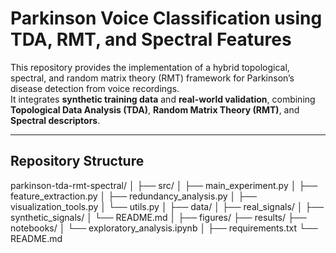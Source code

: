 # Parkinson Voice Classification using TDA, RMT, and Spectral Features

This repository provides the implementation of a hybrid topological, spectral, and random matrix theory (RMT) framework 
for Parkinson’s disease detection from voice recordings.  
It integrates **synthetic training data** and **real-world validation**, combining **Topological Data Analysis (TDA)**, 
**Random Matrix Theory (RMT)**, and **Spectral descriptors**.

---

## Repository Structure

parkinson-tda-rmt-spectral/
│
├── src/
│ ├── main_experiment.py
│ ├── feature_extraction.py
│ ├── redundancy_analysis.py
│ ├── visualization_tools.py
│ └── utils.py
│
├── data/
│ ├── real_signals/
│ ├── synthetic_signals/
│ └── README.md
│
├── figures/
├── results/
├── notebooks/
│ └── exploratory_analysis.ipynb
│
├── requirements.txt
└── README.md

